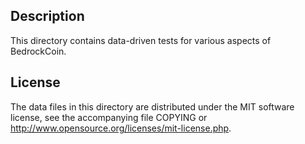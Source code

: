 Description
------------

This directory contains data-driven tests for various aspects of BedrockCoin.

License
--------

The data files in this directory are distributed under the MIT software
license, see the accompanying file COPYING or
http://www.opensource.org/licenses/mit-license.php.

